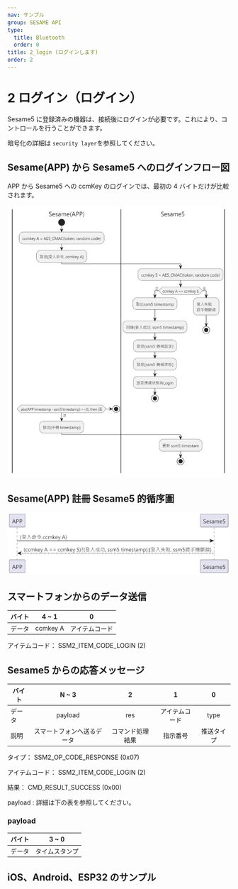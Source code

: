 ```yaml
---
nav: サンプル
group: SESAME API
type:
  title: Bluetooth
  order: 0
title: 2_login (ログインします)
order: 2
---
```


# 2 ログイン（ログイン）

Sesame5 に登録済みの機器は、接続後にログインが必要です。これにより、コントロールを行うことができます。

暗号化の詳細は `security layer`を参照してください。

## Sesame(APP) から Sesame5 へのログインフロー図

APP から Sesame5 への ccmKey のログインでは、最初の 4 バイトだけが比較されます。

<p align="left" >
  <img src="./src/login/ssm5登入_活動圖.png" alt="" title="">
</p>
 
## Sesame(APP) 註冊 Sesame5 的循序圖

<p align="left" >
  <img src="./src/login/ssm5登入_循序圖.png" alt="" title="">
</p>

## スマートフォンからのデータ送信

| バイト |  4 ~ 1   |       0        |
| ------ | :------: | :------------: |
| データ | ccmkey A | アイテムコード |

アイテムコード： SSM2_ITEM_CODE_LOGIN (2)

## Sesame5 からの応答メッセージ

| バイト |           N ~ 3            |        2         |       1        |     0      |
| ------ | :------------------------: | :--------------: | :------------: | :--------: |
| データ |          payload           |       res        | アイテムコード |    type    |
| 説明   | スマートフォンへ送るデータ | コマンド処理結果 |    指示番号    | 推送タイプ |

タイプ： SSM2_OP_CODE_RESPONSE (0x07)

アイテムコード： SSM2_ITEM_CODE_LOGIN (2)

結果： CMD_RESULT_SUCCESS (0x00)

payload : 詳細は下の表を参照してください。

### payload

| バイト |     3 ~ 0      |
| ------ | :------------: |
| データ | タイムスタンプ |

## iOS、Android、ESP32 のサンプル

 <CustomBashOSPlatformLogin ios='true' android='true'  esp32='true'/>
 
<!--
## Androidのサンプル

```jsx | pure
    override fun login(token: String?) {
        deviceStatus = CHDeviceStatus.BleLogining
        val sessionAuth: ByteArray? = AesCmac(sesame2KeyData!!.secretKey.hexStringToByteArray(), 16).computeMac(mSesameToken)

        cipher = SesameOS3BleCipher("customDeviceName", sessionAuth!!, ("00" + mSesameToken.toHexString()).hexStringToByteArray())
        sendCommand(SesameOS3Payload(SesameItemCode.login.value, sessionAuth!!.sliceArray(0..3)), DeviceSegmentType.plain) { loginPayload ->
            val systemTime = loginPayload.payload.sliceArray(0..3).toBigLong()
            val currentTimestamp = System.currentTimeMillis() / 1000
            val timeMinus = currentTimestamp.minus(systemTime)

            if (PreferenceManager.getDefaultSharedPreferences(CHBleManager.appContext).getString("nickname", "")?.contains(BuildConfig.testname) == true) {
                deviceTimestamp = systemTime
                loginTimestamp = currentTimestamp
            } else {
                if (abs(timeMinus) > 3) {
                    sendCommand(SesameOS3Payload(SesameItemCode.time.value, System.currentTimeMillis().toUInt32ByteArray()), DeviceSegmentType.cipher) {}
                }
            }
        }
    }
```

## iOS のサンプル

```jsx | pure
    func login(token: String? = nil) {
        guard let sesame2KeyData = sesame2KeyData, let sessionToken = mSesameToken else {
            return
        }
        self.deviceStatus = .bleLogining()
        let sessionAuth: Data = token?.hexStringtoData() ?? CC.CMAC.AESCMAC(sessionToken, key: sesame2KeyData.secretKey.hexStringtoData())
        self.cipher = SesameOS3BleCipher(name: self.deviceId.uuidString,sessionKey: sessionAuth,sessionToken:("00"+sessionToken.toHexString()).hexStringtoData())
        self.commandQueue = DispatchQueue(label: deviceId.uuidString, qos: .userInitiated)
        sendCommand(.init(.login, sessionAuth[0...3]), isCipher: .plaintext) { res in
            let  time = Sesame5Time.fromData(res.data).time
            let sesameTime = Date(timeIntervalSince1970: TimeInterval(time))

            let timeErrorInterval = sesameTime.timeIntervalSince1970 - Date().timeIntervalSince1970
            if abs(timeErrorInterval) > 3 {
                var timestamp: UInt32 = UInt32(Date().timeIntervalSince1970)
                let timestampData = Data(bytes: &timestamp,count: MemoryLayout.size(ofValue: timestamp))
                self.sendCommand(.init(.time,timestampData)) { res in
                }
            }
        }
    }
```

## ESP のサンプル

````jsx | pure

void send_login_cmd_to_ssm(sesame * ssm) {
    ESP_LOGW(TAG, "[esp32->ssm][login]");
    ssm->b_buf[0] = SSM_ITEM_CODE_LOGIN;
    AES_CMAC(ssm->device_secret, (const unsigned char *) ssm->cipher.decrypt.random_code, 4, ssm->cipher.token);
    memcpy(&ssm->b_buf[1], ssm->cipher.token, 4);
    ssm->c_offset = 5;
    talk_to_ssm(ssm, SSM_SEG_PARSING_TYPE_PLAINTEXT);
}

``` -->
````
